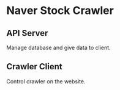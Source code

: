 # Naver Stock Crawler

## API Server
  Manage database and give data to client.

## Crawler Client
  Control crawler on the website.



